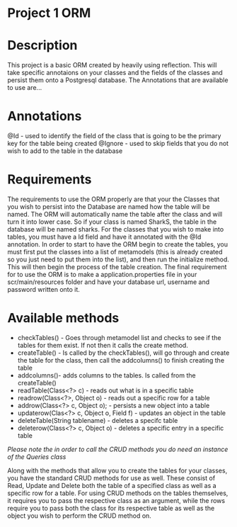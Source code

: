 # Project 1 ORM

# Description
 This project is a basic ORM created by heavily using reflection. This will take specific annotaions on your classes and the fields of the classes and persist them onto a Postgresql database. The Annotations that are available to use are...

# Annotations

@Id - used to identify the field of the class that is going to be the primary key for the table being created
@Ignore - used to skip fields that you do not wish to add to the table in the database

# Requirements
 The requirements to use the ORM properly are that your the Classes that you wish to persist into the Database are named how the table will be named. The ORM will automatically name the table after the class and will turn it into lower case. So if your class is named SharkS, the table in the database will be named sharks. For the classes that you wish to make into tables, you must have a Id field and have it annotated with the @Id annotation. In order to start to have the ORM begin to create the tables, you must first put the classes into a list of metamodels (this is already created so you just need to put them into the list), and then run the initialize method. This will then begin the process of the table creation. The final requirement for to use the ORM is to make a application.properties file in your scr/main/resources folder and have your database url, username and password written onto it.
 
 # Available methods
 
  - checkTables() - Goes through metamodel list and checks to see if the tables for them exist. If not then it calls the create method.
  - createTable() - Is called by the checkTables(), will go through and create the table for the class, then call the addcolumns() to finish creating the table
  - addcolumns()- adds columns to the tables. Is called from the createTable()
  - readTable(Class<?> c) - reads out what is in a specific table
  - readrow(Class<?>, Object o) - reads out a specific row for a table
  - addrow(Class<?> c, Object o); - persists a new object into a table
  - updaterow(Clas<?> c, Object o, Field f) - updates an object in the table
  - deleteTable(String tablename) - deletes a specifc table
  - deleterow(Class<?> c, Object o) - deletes a specific entry in a specific table

*Please note the in order to call the CRUD methods you do need an instance of the Queries class*
 
  Along with the methods that allow you to create the tables for your classes, you have the standard CRUD methods for use as well. These consist of Read, Update and Delete both the table of a specified class as well as a specific row for a table. For using CRUD methods on the tables themselves, it requires you to pass the respective class as an argument, while the rows require you to pass both the class for its respective table as well as the object you wish to perform the CRUD method on. 

 

